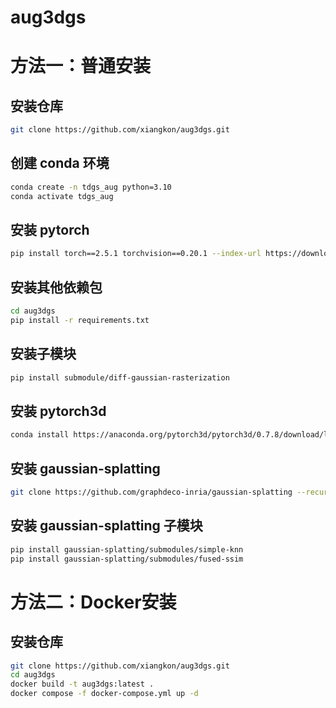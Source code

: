 # aug3dgs

# 方法一：普通安装
## 安装仓库
```bash
git clone https://github.com/xiangkon/aug3dgs.git
```

## 创建 conda 环境
```bash
conda create -n tdgs_aug python=3.10
conda activate tdgs_aug
```

## 安装 pytorch
```bash
pip install torch==2.5.1 torchvision==0.20.1 --index-url https://download.pytorch.org/whl/cu121
```

## 安装其他依赖包
```bash
cd aug3dgs
pip install -r requirements.txt
```

## 安装子模块
```bash
pip install submodule/diff-gaussian-rasterization
```

## 安装 pytorch3d
```bash
conda install https://anaconda.org/pytorch3d/pytorch3d/0.7.8/download/linux-64/pytorch3d-0.7.8-py310_cu121_pyt241.tar.bz2
```

## 安装 gaussian-splatting
```bash
git clone https://github.com/graphdeco-inria/gaussian-splatting --recursive
```
## 安装 gaussian-splatting 子模块
```bash
pip install gaussian-splatting/submodules/simple-knn
pip install gaussian-splatting/submodules/fused-ssim
```

# 方法二：Docker安装

## 安装仓库
```bash
git clone https://github.com/xiangkon/aug3dgs.git
cd aug3dgs
docker build -t aug3dgs:latest .
docker compose -f docker-compose.yml up -d
```